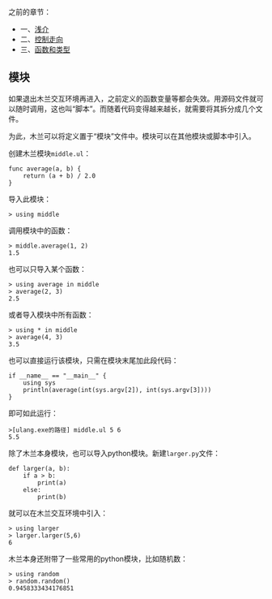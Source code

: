 
之前的章节：

- 一、[浅介](https://zhuanlan.zhihu.com/p/104491745)
- 二、[控制走向](https://zhuanlan.zhihu.com/p/104548740)
- 三、[函数和类型](https://zhuanlan.zhihu.com/p/105687154)

## 模块

如果退出木兰交互环境再进入，之前定义的函数变量等都会失效。用源码文件就可以随时调用，这也叫“脚本”。而随着代码变得越来越长，就需要将其拆分成几个文件。

为此，木兰可以将定义置于“模块”文件中。模块可以在其他模块或脚本中引入。

创建木兰模块`middle.ul`：
```
func average(a, b) {
    return (a + b) / 2.0
}
```

导入此模块：
```
> using middle
```

调用模块中的函数：
```
> middle.average(1, 2)
1.5
```

也可以只导入某个函数：
```
> using average in middle
> average(2, 3)
2.5
```

或者导入模块中所有函数：
```
> using * in middle
> average(4, 3)
3.5
```

也可以直接运行该模块，只需在模块末尾加此段代码：
```
if __name__ == "__main__" {
    using sys
    println(average(int(sys.argv[2]), int(sys.argv[3])))
}
```
即可如此运行：
```
>[ulang.exe的路径] middle.ul 5 6
5.5
```

除了木兰本身模块，也可以导入python模块。新建`larger.py`文件：
```
def larger(a, b):
    if a > b:
        print(a)
    else:
        print(b)
```

就可以在木兰交互环境中引入：
```
> using larger
> larger.larger(5,6)
6
```

木兰本身还附带了一些常用的python模块，比如随机数：
```
> using random
> random.random()
0.9458333434176851
```
